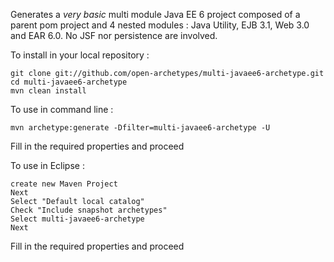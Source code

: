 Generates a *very basic* multi module Java EE 6 project composed of a parent pom project and 4 nested modules : 
Java Utility, EJB 3.1, Web 3.0 and EAR 6.0. No JSF nor persistence are involved.


To install in your local repository :

    git clone git://github.com/open-archetypes/multi-javaee6-archetype.git
    cd multi-javaee6-archetype
    mvn clean install

To use in command line :

    mvn archetype:generate -Dfilter=multi-javaee6-archetype -U
   
  Fill in the required properties and proceed

To use in Eclipse : 

    create new Maven Project  
    Next
    Select "Default local catalog"
    Check "Include snapshot archetypes"
    Select multi-javaee6-archetype
    Next
   
   Fill in the required properties and proceed
   
